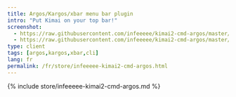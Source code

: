 ```yaml
---
title: Argos/Kargos/xbar menu bar plugin
intro: "Put Kimai on your top bar!"
screenshot: 
  - https://raw.githubusercontent.com/infeeeee/kimai2-cmd-argos/master/img/screenshot-argos-active.png
  - https://raw.githubusercontent.com/infeeeee/kimai2-cmd-argos/master/img/screenshot-bitbar-active.png
type: client
tags: [argos,kargos,xbar,cli]
lang: fr
permalink: /fr/store/infeeeee-kimai2-cmd-argos.html
---
```


{% include store/infeeeee-kimai2-cmd-argos.md %}
